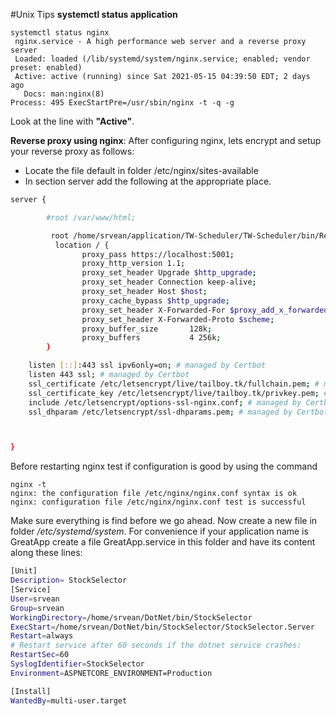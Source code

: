 
#Unix Tips
**systemctl status application**

	systemctl status nginx
	 nginx.service - A high performance web server and a reverse proxy server
     Loaded: loaded (/lib/systemd/system/nginx.service; enabled; vendor preset: enabled)
     Active: active (running) since Sat 2021-05-15 04:39:50 EDT; 2 days ago
       Docs: man:nginx(8)
    Process: 495 ExecStartPre=/usr/sbin/nginx -t -q -g
Look at the line with **"Active"**.

**Reverse proxy using nginx**:
After configuring nginx, lets encrypt and setup your reverse proxy as follows:

 - Locate the file default in folder /etc/nginx/sites-available
 - In section server add the following at the appropriate place.

```sh
server {

        #root /var/www/html;

         root /home/srvean/application/TW-Scheduler/TW-Scheduler/bin/Release/net5.0;
          location / {
                proxy_pass https://localhost:5001;
                proxy_http_version 1.1;
                proxy_set_header Upgrade $http_upgrade;
                proxy_set_header Connection keep-alive;
                proxy_set_header Host $host;
                proxy_cache_bypass $http_upgrade;
                proxy_set_header X-Forwarded-For $proxy_add_x_forwarded_for;
                proxy_set_header X-Forwarded-Proto $scheme;
                proxy_buffer_size       128k;
                proxy_buffers           4 256k;
        }

    listen [::]:443 ssl ipv6only=on; # managed by Certbot
    listen 443 ssl; # managed by Certbot
    ssl_certificate /etc/letsencrypt/live/tailboy.tk/fullchain.pem; # managed by Certbot
    ssl_certificate_key /etc/letsencrypt/live/tailboy.tk/privkey.pem; # managed by Certbot
    include /etc/letsencrypt/options-ssl-nginx.conf; # managed by Certbot
    ssl_dhparam /etc/letsencrypt/ssl-dhparams.pem; # managed by Certbot



}
```
Before restarting nginx test if configuration is good by using the command 

	nginx -t
	nginx: the configuration file /etc/nginx/nginx.conf syntax is ok
	nginx: configuration file /etc/nginx/nginx.conf test is successful
Make sure everything is find before we go ahead.
Now create a new file in folder */etc/systemd/system*. For convenience if your application name is GreatApp create a file GreatApp.service in this folder and have its content along these lines:
```sh
[Unit]
Description= StockSelector
[Service]
User=srvean
Group=srvean
WorkingDirectory=/home/srvean/DotNet/bin/StockSelector
ExecStart=/home/srvean/DotNet/bin/StockSelector/StockSelector.Server
Restart=always
# Restart service after 60 seconds if the dotnet service crashes:
RestartSec=60
SyslogIdentifier=StockSelector
Environment=ASPNETCORE_ENVIRONMENT=Production

[Install]
WantedBy=multi-user.target
```
<!--stackedit_data:
eyJoaXN0b3J5IjpbLTUwMDU2MTY5MiwtMzE5NzU5MDU2LC0zOD
Y2MTk1MjYsLTgzOTYwNjgwMF19
-->